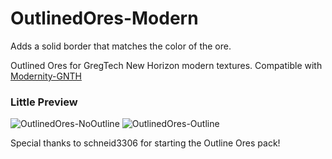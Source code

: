 # OutlinedOres-Modern

Adds a solid border that matches the color of the ore.

Outlined Ores for GregTech New Horizon modern textures. Compatible with [Modernity-GNTH](https://github.com/ABKQPO/Modernity-GTNH)

### Little Preview
![OutlinedOres-NoOutline](https://github.com/user-attachments/assets/f95007d4-f48e-4669-a3c7-295f29948532)
![OutlinedOres-Outline](https://github.com/user-attachments/assets/b8429662-17da-49b6-97b8-fac1b3b34d0b)

Special thanks to schneid3306 for starting the Outline Ores pack!
